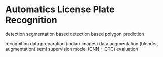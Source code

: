 # Automatics License Plate Recognition

detection
    segmentation based
    detection based
    polygon prediction

recognition
    data preparation (indian images)
    data augmentation (blender, augmentation)
    semi supervision
    model (CNN + CTC)
    evaluation

